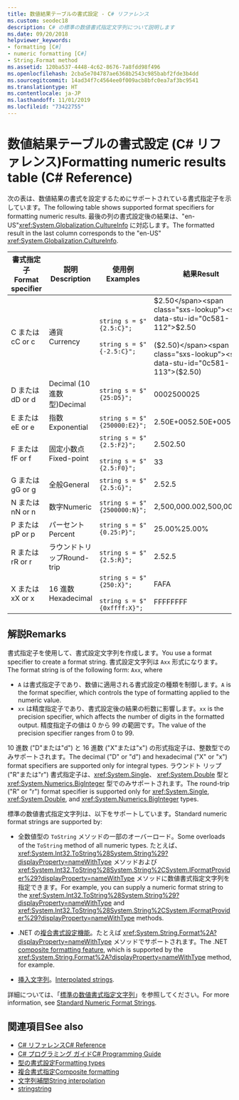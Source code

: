 ```yaml
---
title: 数値結果テーブルの書式設定 - C# リファレンス
ms.custom: seodec18
description: C# の標準の数値書式指定文字列について説明します
ms.date: 09/20/2018
helpviewer_keywords:
- formatting [C#]
- numeric formatting [C#]
- String.Format method
ms.assetid: 120ba537-4448-4c62-8676-7a8fdd98f496
ms.openlocfilehash: 2cba5e704787ae6368b2543c985babf2fde3b4dd
ms.sourcegitcommit: 14ad34f7c4564ee0f009acb8bfc0ea7af3bc9541
ms.translationtype: HT
ms.contentlocale: ja-JP
ms.lasthandoff: 11/01/2019
ms.locfileid: "73422755"
---
```

# <a name="formatting-numeric-results-table-c-reference"></a><span data-ttu-id="0c581-103">数値結果テーブルの書式設定 (C# リファレンス)</span><span class="sxs-lookup"><span data-stu-id="0c581-103">Formatting numeric results table (C# Reference)</span></span>

<span data-ttu-id="0c581-104">次の表は、数値結果の書式を設定するためにサポートされている書式指定子を示しています。</span><span class="sxs-lookup"><span data-stu-id="0c581-104">The following table shows supported format specifiers for formatting numeric results.</span></span> <span data-ttu-id="0c581-105">最後の列の書式設定後の結果は、"en-US"<xref:System.Globalization.CultureInfo> に対応します。</span><span class="sxs-lookup"><span data-stu-id="0c581-105">The formatted result in the last column corresponds to the "en-US" <xref:System.Globalization.CultureInfo>.</span></span>

|<span data-ttu-id="0c581-106">書式指定子</span><span class="sxs-lookup"><span data-stu-id="0c581-106">Format specifier</span></span>|<span data-ttu-id="0c581-107">説明</span><span class="sxs-lookup"><span data-stu-id="0c581-107">Description</span></span>|<span data-ttu-id="0c581-108">使用例</span><span class="sxs-lookup"><span data-stu-id="0c581-108">Examples</span></span>|<span data-ttu-id="0c581-109">結果</span><span class="sxs-lookup"><span data-stu-id="0c581-109">Result</span></span>|  
|----------------------|-----------------|--------------|------------|  
|<span data-ttu-id="0c581-110">C または c</span><span class="sxs-lookup"><span data-stu-id="0c581-110">C or c</span></span>|<span data-ttu-id="0c581-111">通貨</span><span class="sxs-lookup"><span data-stu-id="0c581-111">Currency</span></span>|`string s = $"{2.5:C}";`<br /><br /> `string s = $"{-2.5:C}";`|<span data-ttu-id="0c581-112">$2.50</span><span class="sxs-lookup"><span data-stu-id="0c581-112">$2.50</span></span><br /><br /> <span data-ttu-id="0c581-113">($2.50)</span><span class="sxs-lookup"><span data-stu-id="0c581-113">($2.50)</span></span>|  
|<span data-ttu-id="0c581-114">D または d</span><span class="sxs-lookup"><span data-stu-id="0c581-114">D or d</span></span>|<span data-ttu-id="0c581-115">Decimal (10 進数型)</span><span class="sxs-lookup"><span data-stu-id="0c581-115">Decimal</span></span>|`string s = $"{25:D5}";`|<span data-ttu-id="0c581-116">00025</span><span class="sxs-lookup"><span data-stu-id="0c581-116">00025</span></span>|  
|<span data-ttu-id="0c581-117">E または e</span><span class="sxs-lookup"><span data-stu-id="0c581-117">E or e</span></span>|<span data-ttu-id="0c581-118">指数</span><span class="sxs-lookup"><span data-stu-id="0c581-118">Exponential</span></span>|`string s = $"{250000:E2}";`|<span data-ttu-id="0c581-119">2.50E+005</span><span class="sxs-lookup"><span data-stu-id="0c581-119">2.50E+005</span></span>|  
|<span data-ttu-id="0c581-120">F または f</span><span class="sxs-lookup"><span data-stu-id="0c581-120">F or f</span></span>|<span data-ttu-id="0c581-121">固定小数点</span><span class="sxs-lookup"><span data-stu-id="0c581-121">Fixed-point</span></span>|`string s = $"{2.5:F2}";`<br /><br /> `string s = $"{2.5:F0}";`|<span data-ttu-id="0c581-122">2.50</span><span class="sxs-lookup"><span data-stu-id="0c581-122">2.50</span></span><br /><br /> <span data-ttu-id="0c581-123">3</span><span class="sxs-lookup"><span data-stu-id="0c581-123">3</span></span>|  
|<span data-ttu-id="0c581-124">G または g</span><span class="sxs-lookup"><span data-stu-id="0c581-124">G or g</span></span>|<span data-ttu-id="0c581-125">全般</span><span class="sxs-lookup"><span data-stu-id="0c581-125">General</span></span>|`string s = $"{2.5:G}";`|<span data-ttu-id="0c581-126">2.5</span><span class="sxs-lookup"><span data-stu-id="0c581-126">2.5</span></span>|  
|<span data-ttu-id="0c581-127">N または n</span><span class="sxs-lookup"><span data-stu-id="0c581-127">N or n</span></span>|<span data-ttu-id="0c581-128">数字</span><span class="sxs-lookup"><span data-stu-id="0c581-128">Numeric</span></span>|`string s = $"{2500000:N}";`|<span data-ttu-id="0c581-129">2,500,000.00</span><span class="sxs-lookup"><span data-stu-id="0c581-129">2,500,000.00</span></span>|  
|<span data-ttu-id="0c581-130">P または p</span><span class="sxs-lookup"><span data-stu-id="0c581-130">P or p</span></span>|<span data-ttu-id="0c581-131">パーセント</span><span class="sxs-lookup"><span data-stu-id="0c581-131">Percent</span></span>|`string s = $"{0.25:P}";`|<span data-ttu-id="0c581-132">25.00%</span><span class="sxs-lookup"><span data-stu-id="0c581-132">25.00%</span></span>|  
|<span data-ttu-id="0c581-133">R または r</span><span class="sxs-lookup"><span data-stu-id="0c581-133">R or r</span></span>|<span data-ttu-id="0c581-134">ラウンドトリップ</span><span class="sxs-lookup"><span data-stu-id="0c581-134">Round-trip</span></span>|`string s = $"{2.5:R}";`|<span data-ttu-id="0c581-135">2.5</span><span class="sxs-lookup"><span data-stu-id="0c581-135">2.5</span></span>|  
|<span data-ttu-id="0c581-136">X または x</span><span class="sxs-lookup"><span data-stu-id="0c581-136">X or x</span></span>|<span data-ttu-id="0c581-137">16 進数</span><span class="sxs-lookup"><span data-stu-id="0c581-137">Hexadecimal</span></span>|`string s = $"{250:X}";`<br /><br /> `string s = $"{0xffff:X}";`|<span data-ttu-id="0c581-138">FA</span><span class="sxs-lookup"><span data-stu-id="0c581-138">FA</span></span><br /><br /> <span data-ttu-id="0c581-139">FFFF</span><span class="sxs-lookup"><span data-stu-id="0c581-139">FFFF</span></span>|  

## <a name="remarks"></a><span data-ttu-id="0c581-140">解説</span><span class="sxs-lookup"><span data-stu-id="0c581-140">Remarks</span></span>

<span data-ttu-id="0c581-141">書式指定子を使用して、書式設定文字列を作成します。</span><span class="sxs-lookup"><span data-stu-id="0c581-141">You use a format specifier to create a format string.</span></span> <span data-ttu-id="0c581-142">書式設定文字列は `Axx` 形式になります。</span><span class="sxs-lookup"><span data-stu-id="0c581-142">The format string is of the following form: `Axx`, where</span></span>

- <span data-ttu-id="0c581-143">`A` は書式指定子であり、数値に適用される書式設定の種類を制御します。</span><span class="sxs-lookup"><span data-stu-id="0c581-143">`A` is the format specifier, which controls the type of formatting applied to the numeric value.</span></span>
- <span data-ttu-id="0c581-144">`xx` は精度指定子であり、書式設定後の結果の桁数に影響します。</span><span class="sxs-lookup"><span data-stu-id="0c581-144">`xx` is the precision specifier, which affects the number of digits in the formatted output.</span></span> <span data-ttu-id="0c581-145">精度指定子の値は 0 から 99 の範囲です。</span><span class="sxs-lookup"><span data-stu-id="0c581-145">The value of the precision specifier ranges from 0 to 99.</span></span>

<span data-ttu-id="0c581-146">10 進数 ("D"または"d") と 16 進数 ("X"または"x") の形式指定子は、整数型でのみサポートされます。</span><span class="sxs-lookup"><span data-stu-id="0c581-146">The decimal ("D" or "d") and hexadecimal ("X" or "x") format specifiers are supported only for integral types.</span></span> <span data-ttu-id="0c581-147">ラウンドト リップ ("R"または"r") 書式指定子は、<xref:System.Single>、 <xref:System.Double> 型と <xref:System.Numerics.BigInteger> 型でのみサポートされます。</span><span class="sxs-lookup"><span data-stu-id="0c581-147">The round-trip ("R" or "r") format specifier is supported only for <xref:System.Single>, <xref:System.Double>, and <xref:System.Numerics.BigInteger> types.</span></span>

<span data-ttu-id="0c581-148">標準の数値書式指定文字列は、以下をサポートしています。</span><span class="sxs-lookup"><span data-stu-id="0c581-148">Standard numeric format strings are supported by:</span></span>

- <span data-ttu-id="0c581-149">全数値型の `ToString` メソッドの一部のオーバーロード。</span><span class="sxs-lookup"><span data-stu-id="0c581-149">Some overloads of the `ToString` method of all numeric types.</span></span> <span data-ttu-id="0c581-150">たとえば、<xref:System.Int32.ToString%28System.String%29?displayProperty=nameWithType> メソッドおよび <xref:System.Int32.ToString%28System.String%2CSystem.IFormatProvider%29?displayProperty=nameWithType> メソッドに数値書式指定文字列を指定できます。</span><span class="sxs-lookup"><span data-stu-id="0c581-150">For example, you can supply a numeric format string to the <xref:System.Int32.ToString%28System.String%29?displayProperty=nameWithType> and <xref:System.Int32.ToString%28System.String%2CSystem.IFormatProvider%29?displayProperty=nameWithType> methods.</span></span>

- <span data-ttu-id="0c581-151">.NET の[複合書式設定機能](../../../standard/base-types/composite-formatting.md)。たとえば <xref:System.String.Format%2A?displayProperty=nameWithType> メソッドでサポートされます。</span><span class="sxs-lookup"><span data-stu-id="0c581-151">The .NET [composite formatting feature](../../../standard/base-types/composite-formatting.md), which is supported by the <xref:System.String.Format%2A?displayProperty=nameWithType> method, for example.</span></span>

- <span data-ttu-id="0c581-152">[挿入文字列](../tokens/interpolated.md)。</span><span class="sxs-lookup"><span data-stu-id="0c581-152">[Interpolated strings](../tokens/interpolated.md).</span></span>

<span data-ttu-id="0c581-153">詳細については、「[標準の数値書式指定文字列](../../../standard/base-types/standard-numeric-format-strings.md)」を参照してください。</span><span class="sxs-lookup"><span data-stu-id="0c581-153">For more information, see [Standard Numeric Format Strings](../../../standard/base-types/standard-numeric-format-strings.md).</span></span>

## <a name="see-also"></a><span data-ttu-id="0c581-154">関連項目</span><span class="sxs-lookup"><span data-stu-id="0c581-154">See also</span></span>

- [<span data-ttu-id="0c581-155">C# リファレンス</span><span class="sxs-lookup"><span data-stu-id="0c581-155">C# Reference</span></span>](../index.md)
- [<span data-ttu-id="0c581-156">C# プログラミング ガイド</span><span class="sxs-lookup"><span data-stu-id="0c581-156">C# Programming Guide</span></span>](../../programming-guide/index.md)
- [<span data-ttu-id="0c581-157">型の書式設定</span><span class="sxs-lookup"><span data-stu-id="0c581-157">Formatting types</span></span>](../../../standard/base-types/formatting-types.md)
- [<span data-ttu-id="0c581-158">複合書式指定</span><span class="sxs-lookup"><span data-stu-id="0c581-158">Composite formatting</span></span>](../../../standard/base-types/composite-formatting.md)
- [<span data-ttu-id="0c581-159">文字列補間</span><span class="sxs-lookup"><span data-stu-id="0c581-159">String interpolation</span></span>](../tokens/interpolated.md)
- [<span data-ttu-id="0c581-160">string</span><span class="sxs-lookup"><span data-stu-id="0c581-160">string</span></span>](../builtin-types/reference-types.md)
